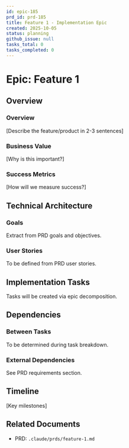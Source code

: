 ```yaml
---
id: epic-185
prd_id: prd-185
title: Feature 1 - Implementation Epic
created: 2025-10-05
status: planning
github_issue: null
tasks_total: 0
tasks_completed: 0
---
```

# Epic: Feature 1

## Overview

### Overview

[Describe the feature/product in 2-3 sentences]

### Business Value

[Why is this important?]

### Success Metrics

[How will we measure success?]

## Technical Architecture

### Goals
Extract from PRD goals and objectives.

### User Stories
To be defined from PRD user stories.

## Implementation Tasks

Tasks will be created via epic decomposition.

## Dependencies

### Between Tasks
To be determined during task breakdown.

### External Dependencies
See PRD requirements section.

## Timeline

[Key milestones]

## Related Documents

- PRD: `.claude/prds/feature-1.md`
